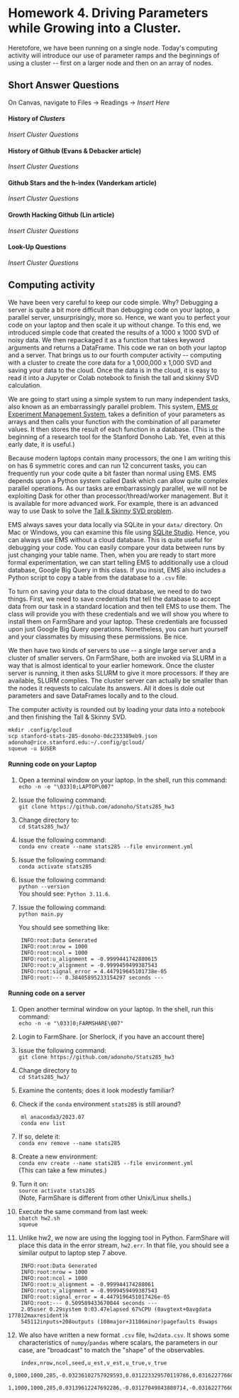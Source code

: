 # Homework 4. Driving Parameters while Growing into a Cluster.

Heretofore, we have been running on a single node. Today's computing activity will introduce our use of parameter ramps and the beginnings of using a cluster -- first on a larger node and then on an array of nodes.

## Short Answer Questions

On Canvas, navigate to Files -> Readings -> *Insert Here*

#### History of *Clusters*

*Insert Cluster Questions*


#### History of Github (Evans & Debacker article)

*Insert Cluster Questions*

#### Github Stars and the h-index (Vanderkam article)

*Insert Cluster Questions*

#### Growth Hacking Github (Lin article)

*Insert Cluster Questions*

#### Look-Up Questions

*Insert Cluster Questions*

## Computing activity

We have been very careful to keep our code simple. Why? Debugging a server is quite a bit more difficult than debugging code on your laptop, a parallel server, unsurprisingly, more so. Hence, we want you to perfect your code on your laptop and then scale it up without change. To this end, we introduced simple code that created the results of a 1000 x 1000 SVD of noisy data. We then repackaged it as a function that takes keyword arguments and returns a DataFrame. This code we ran on both your laptop and a server. That brings us to our fourth computer activity -- computing with a cluster to create the core data for a 1,000,000 x 1,000 SVD and saving your data to the cloud. Once the data is in the cloud, it is easy to read it into a Jupyter or Colab notebook to finish the tall and skinny SVD calculation.

We are going to start using a simple system to run many independent tasks, also known as an embarrassingly parallel problem. This system, [EMS or Experiment Management System](https://github.com/adonoho/EMS), takes a definition of your parameters as arrays and then calls your function with the combination of all parameter values. It then stores the result of each function in a database. (This is the beginning of a research tool for the Stanford Donoho Lab. Yet, even at this early date, it is useful.)

Because modern laptops contain many processors, the one I am writing this on has 6 symmetric cores and can run 12 concurrent tasks, you can frequently run your code quite a bit faster than normal using EMS. EMS depends upon a Python system called Dask which can allow quite complex parallel operations. As our tasks are embarrassingly parallel, we will not be exploiting Dask for other than processor/thread/worker management. But it is available for more advanced work. For example, there is an advanced way to use Dask to solve the [Tall & Skinny SVD problem](https://examples.dask.org/machine-learning/svd.html#Compute-SVD-of-Tall-and-Skinny-Matrix).

EMS always saves your data locally via SQLite in your `data/` directory. On Mac or Windows, you can examine this file using [SQLite Studio](https://sqlitestudio.pl). Hence, you can always use EMS without a cloud database. This is quite useful for debugging your code. You can easily compare your data between runs by just changing your table name. Then, when you are ready to start more formal experimentation, we can start telling EMS to additionally use a cloud database, Google Big Query in this class. If you insist, EMS also includes a Python script to copy a table from the database to a `.csv` file.

To turn on saving your data to the cloud database, we need to do two things. First, we need to save credentials that tell the database to accept data from our task in a standard location and then tell EMS to use them. The class will provide you with these credentials and we will show you where to install them on FarmShare and your laptop. These credentials are focussed upon just Google Big Query operations. Nonetheless, you can hurt yourself and your classmates by misusing these permissions. Be nice.

We then have two kinds of servers to use -- a single large server and a cluster of smaller servers. On FarmShare, both are invoked via SLURM in a way that is almost identical to your earlier homework. Once the cluster server is running, it then asks SLURM to give it more processors. If they are available, SLURM complies. The cluster server can actually be smaller than the nodes it requests to calculate its answers. All it does is dole out parameters and save DataFrames locally and to the cloud.

The computer activity is rounded out by loading your data into a notebook and then finishing the Tall & Skinny SVD. 

```
mkdir .config/gcloud
scp stanford-stats-285-donoho-0dc233389eb9.json adonoho@rice.stanford.edu:~/.config/gcloud/
squeue -u $USER
```

#### Running code on your Laptop

1. Open a terminal window on your laptop. In the shell, run this command:  
    `echo -n -e "\033]0;LAPTOP\007"`

2. Issue the following command:  
	`git clone https://github.com/adonoho/Stats285_hw3`

3. Change directory to:  
	`cd Stats285_hw3/`

4. Issue the following command:  
	`conda env create --name stats285 --file environment.yml`

5. Issue the following command:  
	`conda activate stats285`

6. Issue the following command:  
	`python --version`  
	You should see: `Python 3.11.6`.

7. Issue the following command:  
	`python main.py`  

	You should see something like:
```
	INFO:root:Data Generated
	INFO:root:nrow = 1000
	INFO:root:ncol = 1000
	INFO:root:u_alignment = -0.9999441742880615
	INFO:root:v_alignment = -0.9999459499387543
	INFO:root:signal_error = 4.447919645101738e-05
	INFO:root:--- 0.38405895233154297 seconds ---
```

#### Running code on a server

1. Open another terminal window on your laptop. In the shell, run this command:  
    `echo -n -e "\033]0;FARMSHARE\007"`

2. Login to FarmShare. [or Sherlock, if you have an account there]

3. Issue the following command:  
	`git clone https://github.com/adonoho/Stats285_hw3`

4. Change directory to  
	`cd Stats285_hw3/`

5. Examine the contents; does it look modestly familiar?

6. Check if the `conda` environment `stats285` is still around?  
```
	ml anaconda3/2023.07
	conda env list
```

7. If so, delete it:  
	`conda env remove --name stats285`

8. Create a new environment:  
	`conda env create --name stats285 --file environment.yml`  
	(This can take a few minutes.)

9. Turn it on:  
	`source activate stats285`  
	(Note, FarmShare is different from other Unix/Linux shells.)

10. Execute the same command from last week:  
	`sbatch hw2.sh`  
	`squeue`

11. Unlike hw2, we now are using the logging tool in Python. FarmShare will place this data in the error stream, `hw2.err`. In that file, you should see a similar output to laptop step 7 above.  
```
	INFO:root:Data Generated
	INFO:root:nrow = 1000
	INFO:root:ncol = 1000
	INFO:root:u_alignment = -0.999944174288061
	INFO:root:v_alignment = -0.9999459499387543
	INFO:root:signal_error = 4.4479196451017426e-05
	INFO:root:--- 0.509589433670044 seconds ---
	2.05user 0.29system 0:03.47elapsed 67%CPU (0avgtext+0avgdata 177812maxresident)k
	545112inputs+208outputs (108major+31186minor)pagefaults 0swaps
```

12. We also have written a new format `.csv` file, `hw2data.csv`. It shows some characteristics of `numpy`/`pandas` where scalars, the parameters in our case, are "broadcast" to match the "shape" of the observables.  
```
	index,nrow,ncol,seed,u_est,v_est,u_true,v_true
	0,1000,1000,285,-0.03236102757929593,0.031223329570119786,0.03162277660168379,-0.03162277660168379
	1,1000,1000,285,0.03139612247692286,-0.03127049843880714,-0.03162277660168379,0.03162277660168379
```

